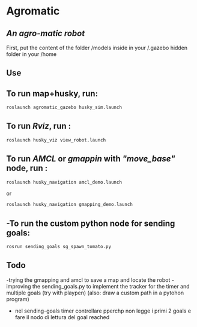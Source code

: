 # Agromatic
## _An agro-matic robot_

First, put the content of the folder /models inside in your /.gazebo hidden folder in your /home 

Use
-
To run map+husky, run:
-

```sh
roslaunch agromatic_gazebo husky_sim.launch
```

To run _Rviz_, run :
-
```sh
roslaunch husky_viz view_robot.launch
```


To run _AMCL_ or _gmappin_ with _"move_base"_ node, run :
-
```sh
roslaunch husky_navigation amcl_demo.launch
```
or
```sh
roslaunch husky_navigation gmapping_demo.launch
```

-To run the custom python node for sending goals: 
-
```sh
rosrun sending_goals sg_spawn_tomato.py
```

## Todo

-trying the gmapping and amcl to save a map and locate the robot
-improving the sending_goals.py to implement the tracker for the timer and multiple goals (try with playpen)
(also: draw a custom path in a pytohon program)


- nel sending-goals timer controllare pperchp non legge i primi 2 goals e fare il nodo di lettura del goal reached